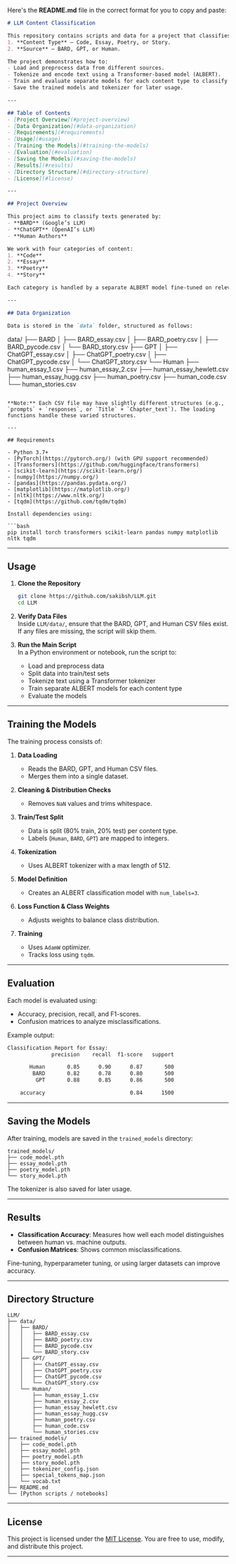 Here's the **README.md** file in the correct format for you to copy and paste:

```md
# LLM Content Classification

This repository contains scripts and data for a project that classifies text based on:
1. **Content Type** – Code, Essay, Poetry, or Story.
2. **Source** – BARD, GPT, or Human.

The project demonstrates how to:
- Load and preprocess data from different sources.
- Tokenize and encode text using a Transformer-based model (ALBERT).
- Train and evaluate separate models for each content type to classify the origin of the text.
- Save the trained models and tokenizer for later usage.

---

## Table of Contents
- [Project Overview](#project-overview)
- [Data Organization](#data-organization)
- [Requirements](#requirements)
- [Usage](#usage)
- [Training the Models](#training-the-models)
- [Evaluation](#evaluation)
- [Saving the Models](#saving-the-models)
- [Results](#results)
- [Directory Structure](#directory-structure)
- [License](#license)

---

## Project Overview

This project aims to classify texts generated by:
- **BARD** (Google’s LLM)
- **ChatGPT** (OpenAI’s LLM)
- **Human Authors**

We work with four categories of content:
1. **Code**
2. **Essay**
3. **Poetry**
4. **Story**

Each category is handled by a separate ALBERT model fine-tuned on relevant data. This allows more targeted classification and better performance for each content type.

---

## Data Organization

Data is stored in the `data` folder, structured as follows:

```
data/
├── BARD
│   ├── BARD_essay.csv
│   ├── BARD_poetry.csv
│   ├── BARD_pycode.csv
│   └── BARD_story.csv
├── GPT
│   ├── ChatGPT_essay.csv
│   ├── ChatGPT_poetry.csv
│   ├── ChatGPT_pycode.csv
│   └── ChatGPT_story.csv
└── Human
    ├── human_essay_1.csv
    ├── human_essay_2.csv
    ├── human_essay_hewlett.csv
    ├── human_essay_hugg.csv
    ├── human_poetry.csv
    ├── human_code.csv
    └── human_stories.csv
```

**Note:** Each CSV file may have slightly different structures (e.g., `prompts` + `responses`, or `Title` + `Chapter_text`). The loading functions handle these varied structures.

---

## Requirements

- Python 3.7+
- [PyTorch](https://pytorch.org/) (with GPU support recommended)
- [Transformers](https://github.com/huggingface/transformers)
- [scikit-learn](https://scikit-learn.org/)
- [numpy](https://numpy.org/)
- [pandas](https://pandas.pydata.org/)
- [matplotlib](https://matplotlib.org/)
- [nltk](https://www.nltk.org/)
- [tqdm](https://github.com/tqdm/tqdm)

Install dependencies using:

```bash
pip install torch transformers scikit-learn pandas numpy matplotlib nltk tqdm
```

---

## Usage

1. **Clone the Repository**  
   ```bash
   git clone https://github.com/sakibsh/LLM.git
   cd LLM
   ```

2. **Verify Data Files**  
   Inside `LLM/data/`, ensure that the BARD, GPT, and Human CSV files exist. If any files are missing, the script will skip them.

3. **Run the Main Script**  
   In a Python environment or notebook, run the script to:
   - Load and preprocess data
   - Split data into train/test sets
   - Tokenize text using a Transformer tokenizer
   - Train separate ALBERT models for each content type
   - Evaluate the models

---

## Training the Models

The training process consists of:

1. **Data Loading**  
   - Reads the BARD, GPT, and Human CSV files.
   - Merges them into a single dataset.

2. **Cleaning & Distribution Checks**  
   - Removes `NaN` values and trims whitespace.

3. **Train/Test Split**  
   - Data is split (80% train, 20% test) per content type.
   - Labels (`Human`, `BARD`, `GPT`) are mapped to integers.

4. **Tokenization**  
   - Uses ALBERT tokenizer with a max length of 512.

5. **Model Definition**  
   - Creates an ALBERT classification model with `num_labels=3`.

6. **Loss Function & Class Weights**  
   - Adjusts weights to balance class distribution.

7. **Training**  
   - Uses `AdamW` optimizer.
   - Tracks loss using `tqdm`.

---

## Evaluation

Each model is evaluated using:
- Accuracy, precision, recall, and F1-scores.
- Confusion matrices to analyze misclassifications.

Example output:

```bash
Classification Report for Essay:
              precision    recall  f1-score   support

       Human       0.85      0.90      0.87       500
        BARD       0.82      0.78      0.80       500
         GPT       0.88      0.85      0.86       500

    accuracy                           0.84      1500
```

---

## Saving the Models

After training, models are saved in the `trained_models` directory:

```
trained_models/
├── code_model.pth
├── essay_model.pth
├── poetry_model.pth
└── story_model.pth
```

The tokenizer is also saved for later usage.

---

## Results

- **Classification Accuracy**: Measures how well each model distinguishes between human vs. machine outputs.
- **Confusion Matrices**: Shows common misclassifications.

Fine-tuning, hyperparameter tuning, or using larger datasets can improve accuracy.

---

## Directory Structure

```
LLM/
├── data/
│   ├── BARD/
│   │   ├── BARD_essay.csv
│   │   ├── BARD_poetry.csv
│   │   ├── BARD_pycode.csv
│   │   └── BARD_story.csv
│   ├── GPT/
│   │   ├── ChatGPT_essay.csv
│   │   ├── ChatGPT_poetry.csv
│   │   ├── ChatGPT_pycode.csv
│   │   └── ChatGPT_story.csv
│   └── Human/
│       ├── human_essay_1.csv
│       ├── human_essay_2.csv
│       ├── human_essay_hewlett.csv
│       ├── human_essay_hugg.csv
│       ├── human_poetry.csv
│       ├── human_code.csv
│       └── human_stories.csv
├── trained_models/
│   ├── code_model.pth
│   ├── essay_model.pth
│   ├── poetry_model.pth
│   ├── story_model.pth
│   ├── tokenizer_config.json
│   ├── special_tokens_map.json
│   └── vocab.txt
├── README.md
└── [Python scripts / notebooks]
```

---

## License

This project is licensed under the [MIT License](LICENSE). You are free to use, modify, and distribute this project.

---
